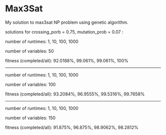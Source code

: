 # Max3Sat
My solution to max3sat NP problem using genetic algorithm.

solutions for crossing_porb = 0.75, mutation_prob = 0.07 :

number of runtimes:             1,           10,      100,       1000

number of variables:            50

fitness (completed/all):        92.0188%,    99.061%,   99.061%,   100%

----------------------------------------------------------------------

number of runtimes:             1,           10,        100,       1000

number of variables:            100

fitness (completed/all):        93.2084%,   96.9555%,  99.5316%,  99.7658%

----------------------------------------------------------------------

number of runtimes:             1,           10,        100,       1000

number of variables:            150

fitness (completed/all):        91.875%,     96.875%,   98.9062%,  98.2812%

